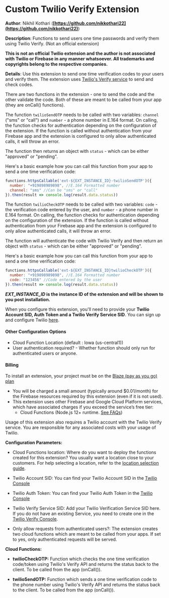 # Custom Twilio Verify Extension

**Author**: Nikhil Kothari (**[https://github.com/nikkothari22](https://github.com/nikkothari22)**)

**Description**: Functions to send users one time passwords and verify them using Twilio Verify. (Not an official extension)

**This is not an official Twilio extension and the author is not associated with Twilio or Firebase in any manner whatsoever. All trademarks and copyrights belong to the respective companies.**

**Details**: Use this extension to send one time verification codes to your users and verify them. The extension uses [Twilio's Verify service](https://www.twilio.com/verify) to send and check codes.

There are two functions in the extension - one to send the code and the other validate the code. Both of these are meant to be called from your app (they are onCall() functions).

The function `twilioSendOTP` needs to be called with two variables: `channel` ("sms" or "call") and `number` - a phone number in E.164 format. On calling, the function checks for authentication depending on the configuration of the extension. If the function is called without authentication from your Firebase app and the extension is configured to only allow authenticated calls, it will throw an error.

The function then returns an object with `status` - which can be either "approved" or "pending". 

Here's a basic example how you can call this function from your app to send a one time verification code:

```js
functions.httpsCallable('ext-${EXT_INSTANCE_ID}-twilioSendOTP')({
  number: "+919898989898", //E.164 Formatted number
  channel: "sms" //Can be "sms" or "call"
}).then(result => console.log(result.data.status))
```

The function `twilioCheckOTP` needs to be called with two variables: `code` - the verification code entered by the user, and `number` - a phone number in E.164 format. On calling, the function checks for authentication depending on the configuration of the extension. If the function is called without authentication from your Firebase app and the extension is configured to only allow authenticated calls, it will throw an error.

The function will authenticate the code with Twilio Verify and then return an object with `status` - which can be either "approved" or "pending". 

Here's a basic example how you can call this function from your app to send a one time verification code:

```js
functions.httpsCallable('ext-${EXT_INSTANCE_ID}twilioCheckOTP')({
  number: "+919898989898", //E.164 Formatted number
  code: "123456" //Code entered by the user
}).then(result => console.log(result.data.status))
```

***EXT_INSTANCE_ID* is the instance ID of the extension and will be shown to you post installation.**

When you configure this extension, you'll need to provide your **Twilio Account SID, Auth Token and a Twilio Verify Service SID**. You can sign up and configure Twilio [here](https://www.twilio.com/verify).

#### Other Configuration Options
- Cloud Function Location (default : Iowa (us-central1))
- User authentication required? - Whether function should only run for authenticated users or anyone.

#### Billing
To install an extension, your project must be on the [Blaze (pay as you go) plan](https://firebase.google.com/pricing)

- You will be charged a small amount (typically around $0.01/month) for the Firebase resources required by this extension (even if it is not used).
- This extension uses other Firebase and Google Cloud Platform services, which have associated charges if you exceed the service’s free tier:
  - Cloud Functions (Node.js 12+ runtime. [See FAQs](https://firebase.google.com/support/faq#expandable-24))

Usage of this extension also requires a Twilio account with the Twilio Verify service. You are responsible for any associated costs with your usage of Twilio.




**Configuration Parameters:**

* Cloud Functions location: Where do you want to deploy the functions created for this extension? You usually want a location close to your customers. For help selecting a location, refer to the [location selection guide](https://firebase.google.com/docs/functions/locations).

* Twilio Account SID: You can find your Twilio Account SID in the [Twilio Console](https://www.twilio.com/console)

* Twilio Auth Token: You can find your Twilio Auth Token in the [Twilio Console](https://www.twilio.com/console)

* Twilio Verify Service SID: Add your Twilio Verification Service SID here. If you do not have an existing Service, you need to create one in the [Twilio Verify Console](https://www.twilio.com/console/verify/services).

* Only allow requests from authenticated users?: The extension creates two cloud functions which are meant to be called from your apps. If set to yes, only authenticated requests will be served.



**Cloud Functions:**

* **twilioCheckOTP:** Function which checks the one time verification code/token using Twilio's Verify API and returns the status back to the client. To be called from the app (onCall()).

* **twilioSendOTP:** Function which sends a one time verification code to the phone number using Twilio's Verify API and returns the status back to the client. To be called from the app (onCall()).
